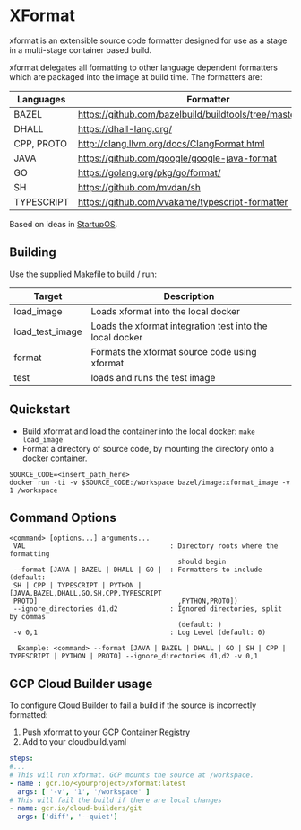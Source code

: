 # XFormat
xformat is an extensible source code formatter designed for use as a stage in a multi-stage container
based build.

xformat delegates all formatting to other language dependent formatters which are packaged into the
image at build time. The formatters are:

| **Languages** | **Formatter** |
|-----------|-----------|
| BAZEL | https://github.com/bazelbuild/buildtools/tree/master/buildifier
| DHALL | https://dhall-lang.org/
| CPP, PROTO | http://clang.llvm.org/docs/ClangFormat.html
| JAVA | https://github.com/google/google-java-format
| GO | https://golang.org/pkg/go/format/
| SH | https://github.com/mvdan/sh
| TYPESCRIPT | https://github.com/vvakame/typescript-formatter

Based on ideas in [StartupOS](https://github.com/google/startup-os).

## Building
Use the supplied Makefile to build / run:

| Target         | Description |
|----------------|----------------------------------------------------------|
|load_image      | Loads xformat into the local docker                      |
|load_test_image | Loads the xformat integration test into the local docker |
|format          | Formats the xformat source code using xformat            |
|test            | loads and runs the test image                            |

## Quickstart
* Build xformat and load the container into the local docker: 
```make load_image```
* Format a directory of source code, by mounting the directory onto a docker container. 
```
SOURCE_CODE=<insert_path_here>
docker run -ti -v $SOURCE_CODE:/workspace bazel/image:xformat_image -v 1 /workspace
```


## Command Options
```
<command> [options...] arguments...
 VAL                                    : Directory roots where the formatting
                                          should begin
 --format [JAVA | BAZEL | DHALL | GO |  : Formatters to include (default:
 SH | CPP | TYPESCRIPT | PYTHON |         [JAVA,BAZEL,DHALL,GO,SH,CPP,TYPESCRIPT
 PROTO]                                   ,PYTHON,PROTO])
 --ignore_directories d1,d2             : Ignored directories, split by commas
                                          (default: )
 -v 0,1                                 : Log Level (default: 0)

  Example: <command> --format [JAVA | BAZEL | DHALL | GO | SH | CPP | TYPESCRIPT | PYTHON | PROTO] --ignore_directories d1,d2 -v 0,1

```

## GCP Cloud Builder usage
To configure Cloud Builder to fail a build if the source is incorrectly formatted:
1. Push xformat to your GCP Container Registry
1. Add to your cloudbuild.yaml
```yaml
steps:
#...
# This will run xformat. GCP mounts the source at /workspace.
- name : gcr.io/<yourproject>/xformat:latest  
  args: [ '-v', '1', '/workspace' ]
# This will fail the build if there are local changes
- name: gcr.io/cloud-builders/git
  args: ['diff', '--quiet']
```
